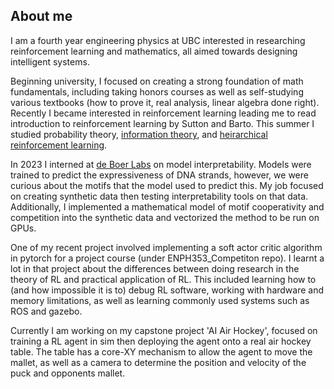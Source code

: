 ## About me

I am a fourth year engineering physics at UBC interested in researching reinforcement learning and mathematics, all aimed towards designing intelligent systems. 

Beginning university, I focused on creating a strong foundation of math fundamentals, including taking honors courses as well as self-studying various textbooks (how to prove it, real analysis, linear algebra done right). Recently I became interested in reinforcement learning leading me to read introduction to reinforcement learning by Sutton and Barto. This summer I studied probability theory, [information theory](https://www.youtube.com/watch?v=BCiZc0n6COY&list=PLruBu5BI5n4aFpG32iMbdWoRVAA-Vcso6&ab_channel=JakobFoerster), and [heirarchical reinforcement learning](https://github.com/Jinjiarui/hrl-papers).

In 2023 I interned at [de Boer Labs](https://deboer.bme.ubc.ca/) on model interpretability. Models were trained to predict the expressiveness of DNA strands, however, we were curious about the motifs that the model used to predict this. My job focused on creating synthetic data then testing interpretability tools on that data. Additionally, I implemented a mathematical model of motif cooperativity and competition into the synthetic data and vectorized the method to be run on GPUs.

One of my recent project involved implementing a soft actor critic algorithm in pytorch for a project course (under ENPH353_Competiton repo). I learnt a lot in that project about the differences between doing research in the theory of RL and practical application of RL. This included learning how to (and how impossible it is to) debug RL software, working with hardware and memory limitations, as well as learning commonly used systems such as ROS and gazebo.

Currently I am working on my capstone project 'AI Air Hockey', focused on training a RL agent in sim then deploying the agent onto a real air hockey table. The table has a core-XY mechanism to allow the agent to move the mallet, as well as a camera to determine the position and velocity of the puck and opponents mallet.
